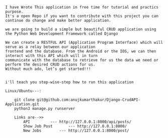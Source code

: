 	I have Wrote This application in free time for tutorial and practics purpose.
	It's a open Repo if you want to contribute with this project you can continue do change and make better application.
	
	we are going to build a simple but beautiful CRUD application using the Python Web Development Framework called Django
	
	We can create a RESTFUL API (Application Program Interface) which will serve as a relay between our application 
	frontend and the database. From the Android or the IOS, we can then interact with this API which will in turn 
	communicate with the database to retrieve for us the data we need or perform the desired CRUD actions for us. 
	Without much ado, let’s get started!!!


	i'll teach you step-wise-step how to run this application 
	
	Linux/Ubuntu---:
		
		git clone git@github.com:anujkumarthakur/Django-CrudAPI-Application.git
		python3 manage.py runserver
		
		Links are-->>
			API			---	http://127.0.0.1:8000/api/posts/
			Show Job Post		---	http://127.0.0.1:8000/
			New Jobs		---	http://127.0.0.1:8000/post/


		
		
	
